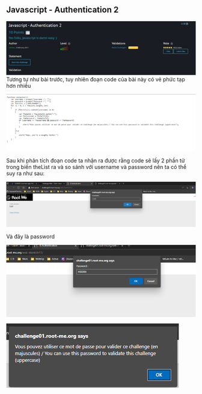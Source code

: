 ##  Javascript - Authentication 2

![img](https://github.com/datnlq/R0OtM3/blob/main/Web/Javascript%20-%20Authentication%202/JS-authen%202.png?raw=true)
 Tương tự như bài trước, tuy nhiên đoạn code của bài này có vẻ phức tạp hơn nhiều

![img](https://github.com/datnlq/R0OtM3/blob/main/Web/Javascript%20-%20Authentication%202/JS-authen_loginjs.png?raw=true)


Sau khi phân tích đoạn code ta nhận ra được rằng code sẽ lấy 2 phần tử trong biến theList ra và so sánh với username và password nên ta có thể suy ra như sau:

![img](https://github.com/datnlq/R0OtM3/blob/main/Web/Javascript%20-%20Authentication%202/JS-authen_login_User%20.png?raw=true)

Và đây là password 

![img](https://github.com/datnlq/R0OtM3/blob/main/Web/Javascript%20-%20Authentication%202/JS-authen_login_pass.png?raw=true)

![img](https://github.com/datnlq/R0OtM3/blob/main/Web/Javascript%20-%20Authentication%202/JS-authen_win.png?raw=true)

